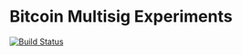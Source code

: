 # Bitcoin Multisig Experiments 
[![Build
Status](https://travis-ci.org/prashantpawar/multisig-experiments.svg?branch=master)](https://travis-ci.org/prashantpawar/multisig-experiments)
